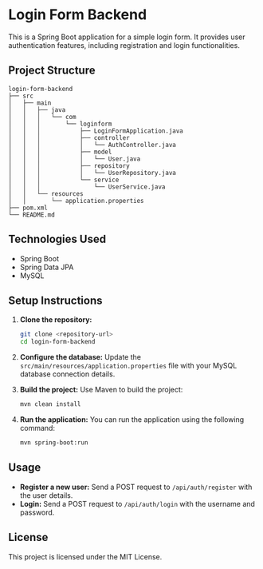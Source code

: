 # Login Form Backend

This is a Spring Boot application for a simple login form. It provides user authentication features, including registration and login functionalities.

## Project Structure

```
login-form-backend
├── src
│   ├── main
│   │   ├── java
│   │   │   └── com
│   │   │       └── loginform
│   │   │           ├── LoginFormApplication.java
│   │   │           ├── controller
│   │   │           │   └── AuthController.java
│   │   │           ├── model
│   │   │           │   └── User.java
│   │   │           ├── repository
│   │   │           │   └── UserRepository.java
│   │   │           └── service
│   │   │               └── UserService.java
│   │   └── resources
│   │       └── application.properties
├── pom.xml
└── README.md
```

## Technologies Used

- Spring Boot
- Spring Data JPA
- MySQL

## Setup Instructions

1. **Clone the repository:**
   ```bash
   git clone <repository-url>
   cd login-form-backend
   ```

2. **Configure the database:**
   Update the `src/main/resources/application.properties` file with your MySQL database connection details.

3. **Build the project:**
   Use Maven to build the project:
   ```bash
   mvn clean install
   ```

4. **Run the application:**
   You can run the application using the following command:
   ```bash
   mvn spring-boot:run
   ```

## Usage

- **Register a new user:** Send a POST request to `/api/auth/register` with the user details.
- **Login:** Send a POST request to `/api/auth/login` with the username and password.

## License

This project is licensed under the MIT License.